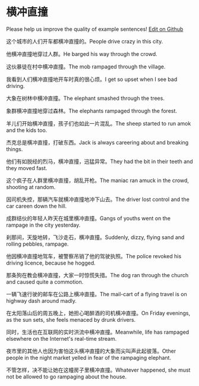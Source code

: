 # 横冲直撞

Please help us improve the quality of example sentences! [Edit on Github](https://github.com/jiyushe/jiyu-example-sentence-source/blob/main/chinese/hengchongzhizhuang.md)

<p><span class="chinese">这个城市的人们开车都横冲直撞的。</span><span class="english">People drive crazy in this city.</span></p>

<p><span class="chinese">他横冲直撞地穿过人群。</span><span class="english">He barged his way through the crowd.</span></p>

<p><span class="chinese">这伙暴徒在村中横冲直撞。</span><span class="english">The mob rampaged through the village.</span></p>

<p><span class="chinese">我看到人们横冲直撞地开车时真的很心烦。</span><span class="english">I get so upset when I see bad driving.</span></p>

<p><span class="chinese">大象在树林中横冲直撞。</span><span class="english">The elephant smashed through the trees.</span></p>

<p><span class="chinese">象群横冲直撞地穿过森林。</span><span class="english">The elephants rampaged through the forest.</span></p>

<p><span class="chinese">羊儿们开始横冲直撞，孩子们也如此一片混乱。</span><span class="english">The sheep started to run amok and the kids too.</span></p>

<p><span class="chinese">杰克总是横冲直撞，打破东西。</span><span class="english">Jack is always careering about and breaking things.</span></p>

<p><span class="chinese">他们有如脱经的烈马，横冲直撞，迅猛异常。</span><span class="english">They had the bit in their teeth and they moved fast.</span></p>

<p><span class="chinese">这个疯子在人群里横冲直撞，胡乱开枪。</span><span class="english">The maniac ran amuck in the crowd, shooting at random.</span></p>

<p><span class="chinese">因司机失控，那辆汽车就横冲直撞地冲下山去。</span><span class="english">The driver lost control and the car careen down the hill.</span></p>

<p><span class="chinese">成群结伙的年轻人昨天在城里横冲直撞。</span><span class="english">Gangs of youths went on the rampage in the city yesterday.</span></p>

<p><span class="chinese">刹那间，天旋地转，飞沙走石，横冲直撞。</span><span class="english">Suddenly, dizzy, flying sand and rolling pebbles, rampage.</span></p>

<p><span class="chinese">他因横冲直撞地驾车，被警察吊销了他的驾驶执照。</span><span class="english">The police revoked his driving licence, because he hogged.</span></p>

<p><span class="chinese">那条狗在教会横冲直撞，大家一时惊慌失措。</span><span class="english">The dog ran through the church and caused quite a commotion.</span></p>

<p><span class="chinese">一辆飞速行驶的邮车在公路上横冲直撞。</span><span class="english">The mail-cart of a flying travel is on highway dash around madly.</span></p>

<p><span class="chinese">在太阳落山后的周五晚上，她担心喝醉酒的司机横冲直撞。</span><span class="english">On Friday evenings, as the sun sets, she feels menaced by drunk drivers.</span></p>

<p><span class="chinese">同时，生活也在互联网的实时洪流中横冲直撞。</span><span class="english">Meanwhile, life has rampaged elsewhere on the Internet's real-time stream.</span></p>

<p><span class="chinese">夜市里的其他人也因为害怕这头横冲直撞的大象而尖叫声此起彼落。</span><span class="english">Other people in the night market yelled in fear of the rampaging elephant.</span></p>

<p><span class="chinese">不管怎样，决不能让她在这幢房子里横冲直撞。</span><span class="english">Whatever happened, she must not be allowed to go rampaging about the house.</span></p>

